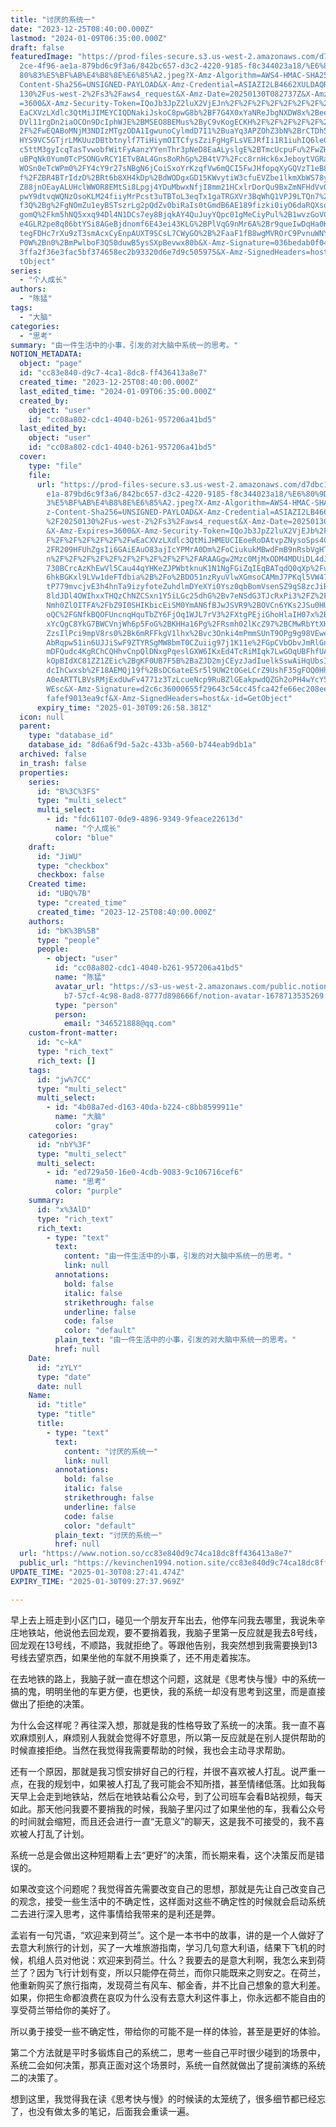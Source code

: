 ```yaml
---
title: "讨厌的系统一"
date: "2023-12-25T08:40:00.000Z"
lastmod: "2024-01-09T06:35:00.000Z"
draft: false
featuredImage: "https://prod-files-secure.s3.us-west-2.amazonaws.com/d7dbc101-8\
  2ce-4f96-ae1a-879bd6c9f3a6/842bc657-d3c2-4220-9185-f8c344023a18/%E6%80%9D%E8%\
  80%83%E5%BF%AB%E4%B8%8E%E6%85%A2.jpeg?X-Amz-Algorithm=AWS4-HMAC-SHA256&X-Amz-\
  Content-Sha256=UNSIGNED-PAYLOAD&X-Amz-Credential=ASIAZI2LB4662XULDAQR%2F20250\
  130%2Fus-west-2%2Fs3%2Faws4_request&X-Amz-Date=20250130T082737Z&X-Amz-Expires\
  =3600&X-Amz-Security-Token=IQoJb3JpZ2luX2VjEJn%2F%2F%2F%2F%2F%2F%2F%2F%2F%2Fw\
  EaCXVzLXdlc3QtMiJIMEYCIQDNakiJskoC8pwG8b%2BF7G4X0xYaNReJbgNXDW8x%2BeeIrQIhANc\
  DVl11rgDn2iaOCOn9DcIphWJE%2BMSEO8BEMus%2ByC9vKogECKH%2F%2F%2F%2F%2F%2F%2F%2F%\
  2F%2FwEQABoMNjM3NDIzMTgzODA1IgwunoCylmdD7I1%2BuaYq3APZOhZ3bN%2BrCTDh5OoSCN7dw\
  HYS9VC5GTjrLMKUuzDBtbtnylf7TiHiymOITCfysZziFgHgFLsVEJRfIi1R1iuhIQ6le0L8a7ovLW\
  c5ttM3gyIcqTasTvwobfWitFyAanzYYenThr3pNeD8EaALyslgE%2BTmcUcpuFu%2FwZHVtwm%2Fj\
  uBPqNk0Yum0TcPSONGvRCY1ETvBAL4Gns8oRhGp%2B4tV7%2Fcc8rnHck6xJeboytVGRaSjlb%2Fc\
  WOSn0eTcWPm0%2FY4cY9r27sNBgN6jCoiSxoYrKzqfVw6mQCI5FwJHfopqXyGQVzT1eB8IvqIYWOY\
  f%2FZBR4BTrIdzD%2BRt6b8XH4kDp%2BdWODgxGD15KWvytiW3cfuEVZbe1lkmXbWS78yYv2lhjrv\
  Z88jnOEayALUHclWWOR8EMtSi8Lpgj4YDuMbwxNfjI8mm21HCxlrDorQu9BxZmNFHdVvG5Susi4wb\
  pwY9dtvqWQNzOsoKLM24fiiyMrPcst3uTBToL3eqTx1gaTRGXVr3BqWhQ1VPJ9LTQn7%2FjGFP11f\
  f3Q%2Bg%2FgNOmZu1eyBSTszrLg2pQdZv0biRaIs0tGmdB6AE189fizki0iyO6daRQXsqWTXqxonj\
  gomQ%2Fkm5hNQ5xxq94Dl4N1DCs7ey8BjqkAY4QuJuyYQpc01gMeCiyPul%2B1wvzGoVC3NBcjwWb\
  e4GLR2pe8q86btYSi8AGeBjdnomf6E43ei43KLG%2BPlVqG9nMr6A%2Br9queIwDqHa0K%2BzeFOB\
  tegFDHc7rXu9zT3smAcxCyEnpAUXT9SCsL7CWyGO%2B%2FaaF1fB8wgMVROrC9PvnuWNYdp865piY\
  P0W%2Bn0%2BmPwlboF3Q50duwB5ysSXpBevwx80b&X-Amz-Signature=036bedab0f04de143bc4\
  3ffa2f36e3fac5bf374658ec2b93320d6e7d9c505975&X-Amz-SignedHeaders=host&x-id=Ge\
  tObject"
series:
  - "个人成长"
authors:
  - "陈猛"
tags:
  - "大脑"
categories:
  - "思考"
summary: "由一件生活中的小事，引发的对大脑中系统一的思考。"
NOTION_METADATA:
  object: "page"
  id: "cc83e840-d9c7-4ca1-8dc8-ff436413a8e7"
  created_time: "2023-12-25T08:40:00.000Z"
  last_edited_time: "2024-01-09T06:35:00.000Z"
  created_by:
    object: "user"
    id: "cc08a802-cdc1-4040-b261-957206a41bd5"
  last_edited_by:
    object: "user"
    id: "cc08a802-cdc1-4040-b261-957206a41bd5"
  cover:
    type: "file"
    file:
      url: "https://prod-files-secure.s3.us-west-2.amazonaws.com/d7dbc101-82ce-4f96-a\
        e1a-879bd6c9f3a6/842bc657-d3c2-4220-9185-f8c344023a18/%E6%80%9D%E8%80%8\
        3%E5%BF%AB%E4%B8%8E%E6%85%A2.jpeg?X-Amz-Algorithm=AWS4-HMAC-SHA256&X-Am\
        z-Content-Sha256=UNSIGNED-PAYLOAD&X-Amz-Credential=ASIAZI2LB466RQQLJJYC\
        %2F20250130%2Fus-west-2%2Fs3%2Faws4_request&X-Amz-Date=20250130T082658Z\
        &X-Amz-Expires=3600&X-Amz-Security-Token=IQoJb3JpZ2luX2VjEJb%2F%2F%2F%2\
        F%2F%2F%2F%2F%2F%2FwEaCXVzLXdlc3QtMiJHMEUCIEoeRoDAtvpZNysoSps4CGCIVvXK%\
        2FR209HFUhZgsIi6GAiEAuO83ajIcYPMrA0Dm%2FoCiukukMBwdFmB9nRsbVgHTgF0qiAQI\
        n%2F%2F%2F%2F%2F%2F%2F%2F%2F%2F%2FARAAGgw2Mzc0MjMxODM4MDUiDL4dJftF9cpeY\
        730BCrcAzKhEwVl5Cau44qYHKeZJPWbtknuK1N1NgFGiZqIEqBATqdQ0qXp%2Fuj%2F%2Bd\
        6hkBGKxl9LVw1deFTdbia%2B%2Fo%2BDO51nzRyuVlwXGmsoCAMmJ7PKql5VW47dRX8DkQB\
        tP779mvcjvE3h4hnTa9izyfoteZuhdlmDYeXYi0Ysz0qbBomVsenSZ9qS8zcJiB7i%2F1Ag\
        8ldJDl4OWIhxxTHQzChNZCSxn1Y5iLGc25dhG%2Bv7eNSdG3TJcRxPi3%2FZ%2FAC5xbcW5\
        Nmh0ZlOITFA%2FbZ9I0SHIKbicEiSM0YmAN6fBJwJSVR9%2BOVCn6YKs2JSu0HUAZ0CpHsl\
        oQC%2FGNfkBQOFUncnqHquTbZY6FjOq1WJL7rV3%2FXtgPEjiGhoHlaIH07x%2BBN6POGr1\
        xYcQgC8YkG7BWCVnjWh6p5FoG%2BKHHa16Pg%2FRsmh02lKcZ97%2BCMwRbYtXHiz0hEsbG\
        ZzsIlPci9mpV8rs0%2Bk6mRFFkgV1lhx%2Bvc3Onki4mPmmSUnT9OPg9g98VEweNDoQKswQ\
        AbRqpw51in6UJJiSwF9ZTYRSgMW8bmT0CZuiig97j1K11e%2FGpCVbObvJmRlGnK6NFjQbZ\
        mDFQudc4KgRChCQHhvCnpQlDNxgPqeslGXW6IKxEd4TcRiMIqk7LwGOqUBFhfUAwaEES8vj\
        kOpBIdXC81ZZ1ZEic%2BgKF0UB7F5B%2BaZJD2mjCEyzJadIuelkSswAiHqUbsImZi2gkvp\
        dcIhCwxsb%2F18AEMQj19f%2BsDC6ateESr5l9UW2tOGeLCrZ9UshF35gFOQ0Hh820HC%2B\
        A0eARTTLBVsRMjExdUwFv4771z3TzLcueNcp9RuBZlGEakpwdQZGh2oPH4wYcY5zlLf4Za5\
        WEsc&X-Amz-Signature=d2c6c36000655f29643c54cc45fca42fe66ec208ee5297c972\
        fafef9013ea9cf&X-Amz-SignedHeaders=host&x-id=GetObject"
      expiry_time: "2025-01-30T09:26:58.381Z"
  icon: null
  parent:
    type: "database_id"
    database_id: "8d6a6f9d-5a2c-433b-a560-b744eab9db1a"
  archived: false
  in_trash: false
  properties:
    series:
      id: "B%3C%3FS"
      type: "multi_select"
      multi_select:
        - id: "fdc61107-0de9-4896-9349-9feace22613d"
          name: "个人成长"
          color: "blue"
    draft:
      id: "JiWU"
      type: "checkbox"
      checkbox: false
    Created time:
      id: "UBQ%7B"
      type: "created_time"
      created_time: "2023-12-25T08:40:00.000Z"
    authors:
      id: "bK%3B%5B"
      type: "people"
      people:
        - object: "user"
          id: "cc08a802-cdc1-4040-b261-957206a41bd5"
          name: "陈猛"
          avatar_url: "https://s3-us-west-2.amazonaws.com/public.notion-static.com/775523\
            b7-57cf-4c98-8ad8-8777d898666f/notion-avatar-1678713535269.png"
          type: "person"
          person:
            email: "346521888@qq.com"
    custom-front-matter:
      id: "c~kA"
      type: "rich_text"
      rich_text: []
    tags:
      id: "jw%7CC"
      type: "multi_select"
      multi_select:
        - id: "4b08a7ed-d163-40da-b224-c8bb8599911e"
          name: "大脑"
          color: "gray"
    categories:
      id: "nbY%3F"
      type: "multi_select"
      multi_select:
        - id: "ed729a50-16e0-4cdb-9083-9c106716cef6"
          name: "思考"
          color: "purple"
    summary:
      id: "x%3AlD"
      type: "rich_text"
      rich_text:
        - type: "text"
          text:
            content: "由一件生活中的小事，引发的对大脑中系统一的思考。"
            link: null
          annotations:
            bold: false
            italic: false
            strikethrough: false
            underline: false
            code: false
            color: "default"
          plain_text: "由一件生活中的小事，引发的对大脑中系统一的思考。"
          href: null
    Date:
      id: "zYLY"
      type: "date"
      date: null
    Name:
      id: "title"
      type: "title"
      title:
        - type: "text"
          text:
            content: "讨厌的系统一"
            link: null
          annotations:
            bold: false
            italic: false
            strikethrough: false
            underline: false
            code: false
            color: "default"
          plain_text: "讨厌的系统一"
          href: null
  url: "https://www.notion.so/cc83e840d9c74ca18dc8ff436413a8e7"
  public_url: "https://kevinchen1994.notion.site/cc83e840d9c74ca18dc8ff436413a8e7"
UPDATE_TIME: "2025-01-30T08:27:41.474Z"
EXPIRY_TIME: "2025-01-30T09:27:37.969Z"

---
```

<link rel="stylesheet" href="https://cdn.jsdelivr.net/npm/katex@0.16.2/dist/katex.min.css" integrity="sha384-bYdxxUwYipFNohQlHt0bjN/LCpueqWz13HufFEV1SUatKs1cm4L6fFgCi1jT643X" crossorigin="anonymous">


早上去上班走到小区门口，碰见一个朋友开车出去，他停车问我去哪里，我说朱辛庄地铁站，他说他去回龙观，要不要捎着我，我脑子里第一反应就是我去8号线，回龙观在13号线，不顺路，我就拒绝了。等跟他告别，我突然想到我需要换到13号线去望京西，如果坐他的车就不用换乘了，还不用走着挨冻。


在去地铁的路上，我脑子就一直在想这个问题，这就是《思考快与慢》中的系统一搞的鬼，明明坐他的车更方便，也更快，我的系统一却没有思考到这里，而是直接做出了拒绝的决策。


为什么会这样呢？再往深入想，那就是我的性格导致了系统一的决策。我一直不喜欢麻烦别人，麻烦别人我就会觉得不好意思，所以第一反应就是在别人提供帮助的时候直接拒绝。当然在我觉得我需要帮助的时候，我也会主动寻求帮助。


还有一个原因，那就是我习惯安排好自己的行程，并很不喜欢被人打乱。说严重一点，在我的规划中，如果被人打乱了我可能会不知所措，甚至情绪低落。比如我每天早上会走到地铁站，然后在地铁站看公众号，到了公司班车会看B站视频，每天如此。那天他问我要不要捎我的时候，我脑子里闪过了如果坐他的车，我看公众号的时间就会缩短，而且还会进行一直“无意义”的聊天，这是我不可接受的，我不喜欢被人打乱了计划。


系统一总是会做出这种短期看上去“更好”的决策，而长期来看，这个决策反而是错误的。


如果改变这个问题呢？我觉得首先需要改变自己的思想，那就是先让自己改变自己的观念，接受一些生活中的不确定性，这样面对这些不确定性的时候就会启动系统二去进行深入思考，这件事情给我带来的是利还是弊。


孟岩有一句咒语，“欢迎来到荷兰”。这个是一本书中的故事，讲的是一个人做好了去意大利旅行的计划，买了一大堆旅游指南，学习几句意大利语，结果下飞机的时候，机组人员对他说：欢迎来到荷兰。什么？我要去的是意大利啊，我怎么来到荷兰了？因为飞行计划有变，所以只能停在荷兰，而你只能既来之则安之。在荷兰，他重新购买了旅行指南，发现荷兰有风车、郁金香，并不比自己想象的意大利差。如果，你把生命都浪费在哀叹为什么没有去意大利这件事上，你永远都不能自由的享受荷兰带给你的美好了。


所以勇于接受一些不确定性，带给你的可能不是一样的体验，甚至是更好的体验。


第二个方法就是平时多锻炼自己的系统二，思考一些自己平时很少碰到的场景中，系统二会如何决策，那真正面对这个场景时，系统一自然就做出了提前演练的系统二的决策了。


想到这里，我觉得我在读《思考快与慢》的时候读的太笼统了，很多细节都已经忘了，也没有做太多的笔记，后面我会重读一遍。


